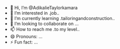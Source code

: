- 👋 Hi, I’m @AdikalieTaylorkamara
- 👀 I’m interested in .job..
- 🌱 I’m currently learning .tailoringandconstruction..
- 💞️ I’m looking to collaborate on ...
- 📫 How to reach me .to my level..
- 😄 Pronouns: ...
- ⚡ Fun fact: ...

<!---
AdikalieTaylorkamara/AdikalieTaylorkamara is a ✨ special ✨ repository because its `README.md` (this file) appears on your GitHub profile.
You can click the Preview link to take a look at your changes.
--->
